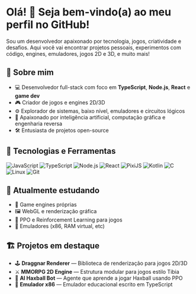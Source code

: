 # Olá! 👋 Seja bem-vindo(a) ao meu perfil no GitHub!

Sou um desenvolvedor apaixonado por tecnologia, jogos, criatividade e desafios. Aqui você vai encontrar projetos pessoais, experimentos com código, engines, emuladores, jogos 2D e 3D, e muito mais!

## 🚀 Sobre mim

- 💻 Desenvolvedor full-stack com foco em **TypeScript**, **Node.js**, **React** e **game dev**
- 🎮 Criador de jogos e engines 2D/3D
- ⚙️ Explorador de sistemas, baixo nível, emuladores e circuitos lógicos
- 🧠 Apaixonado por inteligência artificial, computação gráfica e engenharia reversa
- 🛠️ Entusiasta de projetos open-source

## 🧰 Tecnologias e Ferramentas

![JavaScript](https://img.shields.io/badge/-JavaScript-black?style=flat-square&logo=javascript)
![TypeScript](https://img.shields.io/badge/-TypeScript-007acc?style=flat-square&logo=typescript)
![Node.js](https://img.shields.io/badge/-Node.js-339933?style=flat-square&logo=node.js)
![React](https://img.shields.io/badge/-React-61dafb?style=flat-square&logo=react)
![PixiJS](https://img.shields.io/badge/-PixiJS-e94e77?style=flat-square&logo=pixijs)
![Kotlin](https://img.shields.io/badge/-Kotlin-0095D5?style=flat-square&logo=kotlin&logoColor=white)
![C](https://img.shields.io/badge/-C-555555?style=flat-square&logo=c)
![Linux](https://img.shields.io/badge/-Linux-black?style=flat-square&logo=linux)
![Git](https://img.shields.io/badge/-Git-F05032?style=flat-square&logo=git)

## 🌱 Atualmente estudando

- 🧩 Game engines próprias
- 🖼️ WebGL e renderização gráfica
- 🤖 PPO e Reinforcement Learning para jogos
- 💾 Emuladores (x86, RAM virtual, etc)

## 🏗️ Projetos em destaque

- 🕹️ **Draggnar Renderer** — Biblioteca de renderização para jogos 2D/3D
- ⚔️ **MMORPG 2D Engine** — Estrutura modular para jogos estilo Tibia
- 🧠 **AI Haxball Bot** — Agente que aprende a jogar Haxball usando PPO
- 💾 **Emulador x86** — Emulador educacional escrito em TypeScript
